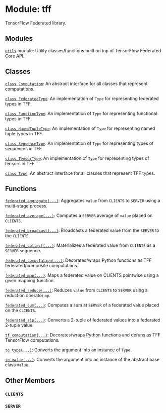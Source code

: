 <div itemscope itemtype="http://developers.google.com/ReferenceObject">
<meta itemprop="name" content="tff" />
<meta itemprop="path" content="Stable" />
<meta itemprop="property" content="CLIENTS"/>
<meta itemprop="property" content="SERVER"/>
</div>

# Module: tff

TensorFlow Federated library.

## Modules

[`utils`](./tff/utils.md) module: Utility classes/functions built on top of TensorFlow Federated Core API.

## Classes

[`class Computation`](./tff/Computation.md): An abstract interface for all classes that represent computations.

[`class FederatedType`](./tff/FederatedType.md): An implementation of `Type` for representing federated types in TFF.

[`class FunctionType`](./tff/FunctionType.md): An implementation of `Type` for representing functional types in TFF.

[`class NamedTupleType`](./tff/NamedTupleType.md): An implementation of `Type` for representing named tuple types in TFF.

[`class SequenceType`](./tff/SequenceType.md): An implementation of `Type` for representing types of sequences in TFF.

[`class TensorType`](./tff/TensorType.md): An implementation of `Type` for representing types of tensors in TFF.

[`class Type`](./tff/Type.md): An abstract interface for all classes that represent TFF types.

## Functions

[`federated_aggregate(...)`](./tff/federated_aggregate.md): Aggregates `value` from `CLIENTS` to `SERVER` using a multi-stage process.

[`federated_average(...)`](./tff/federated_average.md): Computes a `SERVER` average of `value` placed on `CLIENTS`.

[`federated_broadcast(...)`](./tff/federated_broadcast.md): Broadcasts a federated value from the `SERVER` to the `CLIENTS`.

[`federated_collect(...)`](./tff/federated_collect.md): Materializes a federated value from `CLIENTS` as a `SERVER` sequence.

[`federated_computation(...)`](./tff/federated_computation.md): Decorates/wraps Python functions as TFF federated/composite computations.

[`federated_map(...)`](./tff/federated_map.md): Maps a federated value on CLIENTS pointwise using a given mapping function.

[`federated_reduce(...)`](./tff/federated_reduce.md): Reduces `value` from `CLIENTS` to `SERVER` using a reduction operator `op`.

[`federated_sum(...)`](./tff/federated_sum.md): Computes a sum at `SERVER` of a federated value placed on the `CLIENTS`.

[`federated_zip(...)`](./tff/federated_zip.md): Converts a 2-tuple of federated values into a federated 2-tuple value.

[`tf_computation(...)`](./tff/tf_computation.md): Decorates/wraps Python functions and defuns as TFF TensorFlow computations.

[`to_type(...)`](./tff/to_type.md): Converts the argument into an instance of `Type`.

[`to_value(...)`](./tff/to_value.md): Converts the argument into an instance of the abstract base class `Value`.

## Other Members

<h3 id="CLIENTS"><code>CLIENTS</code></h3>

<h3 id="SERVER"><code>SERVER</code></h3>

